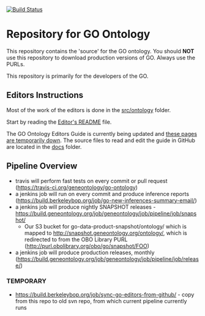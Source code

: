 [![Build Status](https://travis-ci.org/geneontology/go-ontology.svg?branch=master)](https://travis-ci.org/geneontology/go-ontology)

# Repository for GO Ontology

This repository contains the 'source' for the GO ontology. You should
__NOT__ use this repository to download production versions of
GO. Always use the PURLs.

This repository is primarily for the developers of the GO.

## Editors Instructions

Most of the work of the editors is done in the [src/ontology](src/ontology) folder.

Start by reading the [Editor's README](src/ontology/README-editors.md) file.

The GO Ontology Editors Guide is currently being updated and [these pages are temporarily down](http://go-ontology.readthedocs.io/). The source files to read and edit the guide in GitHub are located in the [docs](docs/) folder.

## Pipeline Overview

 - travis will perform fast tests on every commit or pull request (https://travis-ci.org/geneontology/go-ontology)
 - a jenkins job will run on every commit and produce inference reports (https://build.berkeleybop.org/job/go-new-inferences-summary-email/)
 - a jenkins job will produce nightly SNAPSHOT releases - https://build.geneontology.org/job/geneontology/job/pipeline/job/snapshot/
    * Our S3 bucket for go-data-product-snapshot/ontology/ which is mapped to http://snapshot.geneontology.org/ontology/, which is redirected to from the OBO Library PURL (http://purl.obolibrary.org/obo/go/snapshot/FOO)
 - a jenkins job will produce production releases, monthly (https://build.geneontology.org/job/geneontology/job/pipeline/job/release/)

### TEMPORARY

 - https://build.berkeleybop.org/job/sync-go-editors-from-github/ - copy from this repo to old svn repo, from which current pipeline currently runs
